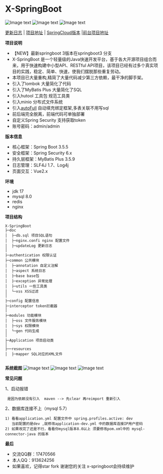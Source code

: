 <h1> X-SpringBoot </h1>

![Image text](https://img.shields.io/badge/x--springboot-v6.0-green.svg)
![Image text](https://img.shields.io/badge/springboot-3.3.5-green.svg)
![Image text](https://img.shields.io/badge/MyBatis%20Plus-3.5.9-green.svg)

[更新日志](https://github.com/yzcheng90/X-SpringBoot/tree/master/doc/updateLog.md) | [项目地址](https://github.com/yzcheng90)  | [SpringCloud版本](https://github.com/yzcheng90/ms) |[前台项目地址](https://github.com/yzcheng90/x-springboot-ui)



**项目说明** 
- 【NEW】最新springboot 3版本在springboot3 分支
- X-SpringBoot 是一个轻量级的Java快速开发平台，基于各大开源项目组合而来，用于快速构建中小型API、RESTful API项目，该项目已经有过多个真实项目的实践，稳定、简单、快速，使我们摆脱那些重复劳动。
- 本项目已大量重构,精简了大量代码减少第三方依赖，最干净的脚手架。
- 引入了lombok 大量简化了代码
- 引入了MyBatis Plus 大量简化了SQL
- 引入hutool 工具包 规范工具类
- 引入minio 分布式文件系统
- 引入[autoFull](https://github.com/yzcheng90/zhjg-common-autofull) 自动填充绑定框架,多表关联不用写sql
- 前后端完全脱离，前端代码可单独部署
- 自定义Spring Security 支持获取token
- 账号密码：admin/admin

 
**版本信息** 
- 核心框架：Spring Boot 3.5.5
- 安全框架：Spring Security 6.x
- 持久层框架：MyBatis Plus 3.5.9
- 日志管理：SLF4J 1.7、Log4j
- 页面交互：Vue2.x 


**环境** 
- jdk 17
- mysql 8.0
- redis
- nginx


**项目结构** 
```
X-SpringBoot
├─doc  
│  ├─db.sql 项目SQL语句
│  ├─nginx.confi nginx 配置文件
│  ├─updateLog 更新日志
│
├─authentication 权限认证
├─common 公共模块
│  ├─annotation 自定义注解
│  ├─aspect 系统日志
│  ├─base base包
│  ├─exception 异常处理
│  ├─utils 一些工具类
│  └─xss XSS过滤
│ 
├─config 配置信息
├─interceptor token拦截器
│ 
├─modules 功能模块
│  ├─oss 文件服务模块
│  ├─sys 权限模块
│  └─gen 代码生成
│ 
├─Application 项目启动类
│  
├──resources 
│  ├─mapper SQL对应的XML文件


```

**系统截图**
![Image text](https://github.com/yzcheng90/X-SpringBoot/blob/master/pic/20230122174113.png)
![Image text](https://github.com/yzcheng90/X-SpringBoot/blob/master/pic/20230122174148.png)
![Image text](https://github.com/yzcheng90/X-SpringBoot/blob/master/pic/20230122174204.png)

**常见问题**

1、启动报错
```
 是因为依赖没有引入  maven --> 先clear 再reimport 重新引入
```

2、数据库连接不上（mysql 5.7）

```
1) 看看application.yml 配置文件中 spring.profiles.active: dev  
   当前配置的是dev ,就修改application-dev.yml 中的数据库连接IP用户密码
2) 如果改完了还是不行，看看你mysql版本8.0以上 须要修改pom.xml中的 mysql-connector-java 的版本
```

 **最后**

- 交流QQ群：17470566
- 本人QQ：913624256
- 如果喜欢，记得star fork 谢谢您的关注 x-springboot会持续维护


